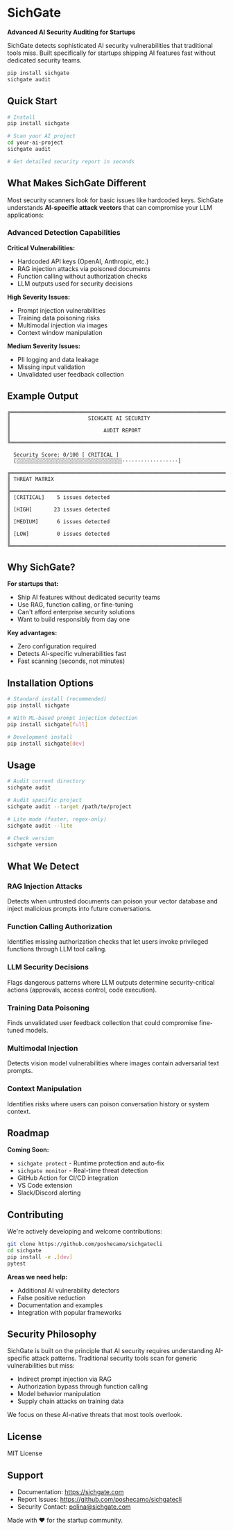 # SichGate

**Advanced AI Security Auditing for Startups**

SichGate detects sophisticated AI security vulnerabilities that traditional tools miss. Built specifically for startups shipping AI features fast without dedicated security teams.

```bash
pip install sichgate
sichgate audit
```

## Quick Start

```bash
# Install
pip install sichgate

# Scan your AI project
cd your-ai-project
sichgate audit

# Get detailed security report in seconds
```

## What Makes SichGate Different

Most security scanners look for basic issues like hardcoded keys. SichGate understands **AI-specific attack vectors** that can compromise your LLM applications:

### Advanced Detection Capabilities

**Critical Vulnerabilities:**
- Hardcoded API keys (OpenAI, Anthropic, etc.)
- RAG injection attacks via poisoned documents
- Function calling without authorization checks
- LLM outputs used for security decisions

**High Severity Issues:**
- Prompt injection vulnerabilities
- Training data poisoning risks
- Multimodal injection via images
- Context window manipulation

**Medium Severity Issues:**
- PII logging and data leakage
- Missing input validation
- Unvalidated user feedback collection

## Example Output

```
╔══════════════════════════════════════════════════════════════════════════════╗
║                         SICHGATE AI SECURITY                                 ║
║                              AUDIT REPORT                                    ║
╚══════════════════════════════════════════════════════════════════════════════╝

  Security Score: 0/100 [ CRITICAL ]
  [░░░░░░░░░░░░░░░░░░░░░░░░░░░░░░░░░░··················]

╔══════════════════════════════════════════════════════════════════════════════╗
║ THREAT MATRIX                                                                ║
╠══════════════════════════════════════════════════════════════════════════════╣
║ [CRITICAL]    5 issues detected                                              ║
║ [HIGH]       23 issues detected                                              ║
║ [MEDIUM]      6 issues detected                                              ║
║ [LOW]         0 issues detected                                              ║
╚══════════════════════════════════════════════════════════════════════════════╝
```

## Why SichGate?

**For startups that:**
- Ship AI features without dedicated security teams
- Use RAG, function calling, or fine-tuning
- Can't afford enterprise security solutions
- Want to build responsibly from day one

**Key advantages:**
- Zero configuration required
- Detects AI-specific vulnerabilities fast
- Fast scanning (seconds, not minutes)

## Installation Options

```bash
# Standard install (recommended)
pip install sichgate

# With ML-based prompt injection detection
pip install sichgate[full]

# Development install
pip install sichgate[dev]
```

## Usage

```bash
# Audit current directory
sichgate audit

# Audit specific project
sichgate audit --target /path/to/project

# Lite mode (faster, regex-only)
sichgate audit --lite

# Check version
sichgate version
```

## What We Detect

### RAG Injection Attacks
Detects when untrusted documents can poison your vector database and inject malicious prompts into future conversations.

### Function Calling Authorization
Identifies missing authorization checks that let users invoke privileged functions through LLM tool calling.

### LLM Security Decisions
Flags dangerous patterns where LLM outputs determine security-critical actions (approvals, access control, code execution).

### Training Data Poisoning
Finds unvalidated user feedback collection that could compromise fine-tuned models.

### Multimodal Injection
Detects vision model vulnerabilities where images contain adversarial text prompts.

### Context Manipulation
Identifies risks where users can poison conversation history or system context.

## Roadmap

**Coming Soon:**
- `sichgate protect` - Runtime protection and auto-fix
- `sichgate monitor` - Real-time threat detection
- GitHub Action for CI/CD integration
- VS Code extension
- Slack/Discord alerting

## Contributing

We're actively developing and welcome contributions:

```bash
git clone https://github.com/poshecamo/sichgatecli
cd sichgate
pip install -e .[dev]
pytest
```

**Areas we need help:**
- Additional AI vulnerability detectors
- False positive reduction
- Documentation and examples
- Integration with popular frameworks

## Security Philosophy

SichGate is built on the principle that AI security requires understanding AI-specific attack patterns. Traditional security tools scan for generic vulnerabilities but miss:

- Indirect prompt injection via RAG
- Authorization bypass through function calling
- Model behavior manipulation
- Supply chain attacks on training data

We focus on these AI-native threats that most tools overlook.

## License

MIT License

## Support

- Documentation: https://sichgate.com
- Report Issues: https://github.com/poshecamo/sichgatecli
- Security Contact: polina@sichgate.com

Made with ❤️ for the startup community.



